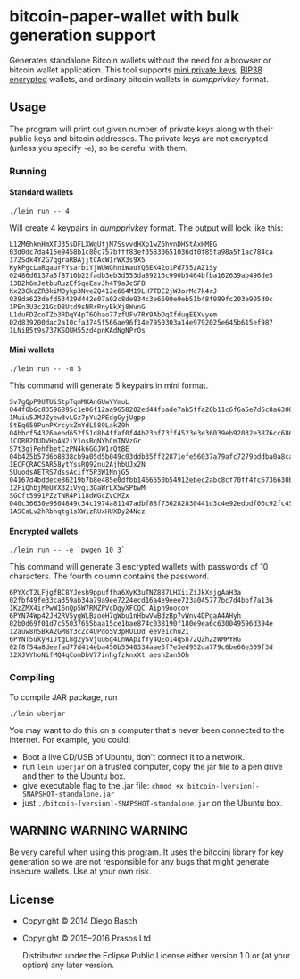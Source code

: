 <!-- -*- mode: markdown; coding: utf-8 -*- -->
# bitcoin-paper-wallet with bulk generation support

Generates standalone Bitcoin wallets without the need for a browser or
bitcoin wallet application. This tool supports
[mini private keys](https://en.bitcoin.it/wiki/Mini_private_key_format),
[BIP38 encrypted](https://github.com/bitcoin/bips/blob/master/bip-0038.mediawiki)
wallets, and ordinary bitcoin wallets in *dumpprivkey* format.

## Usage

The program will print out given number of private keys along with
their public keys and bitcoin addresses. The private keys are not
encrypted (unless you specify `-e`), so be careful with them.

### Running

#### Standard wallets

	./lein run -- 4

Will create 4 keypairs in *dumpprivkey* format. The output will
look like this:

```
L12M6hknHmXTJ35sDFLXWgUtjM7SsvvdHXp1wZ6hvnDHStAxHMEG 03d0dc7da415e9458b1c80c757bfff83ef35830651036df0f85fa98a5f1ac784ca 172Sdk4Y2G7qgraRBAjjtCAcW1rWX3s9X5
KykPgcLaRqaurFYsarbiYjWUWGhniWauYQ6EK42o1Pd755zAZ1Sy 02486d6137a5f8710b22fadb3eb3d553da89216c990b5464bfba162639ab496de5 13D2h6mJetbuRuzEf5qeEavJh4T9aJcSFB
Kx23GkzZR3kiMBykp3NveZQ412e664M19LH7TDE2jW3orMc7k4rJ 039da623defd53429d442e07a02c8de934c3e6600e9eb51b48f989fc203e905d0c 1PEn3U3c21GcD8Utd9sNRrRnyEkXj8WunG
L1duFDZcoTZb3RDqY4pT6Qhao77zfUFv7RY9AbDqXfdugEEXvyem 02d839200dac2a10cfa3745f566ae96f14e7950303a14e9792025e645b615ef987 1LNiB5t9s737KSQUH55zd4pnKAdNgNPrQs
```

#### Mini wallets

    ./lein run -- -m 5

This command will generate 5 keypairs in mini format.

```
Sv7gQpP9UTUiStpTqmMKAnGUwYYmuL 044f6b6c83596895c1e06f12aa9658202ed44fbade7ab5ffa20b11c6f6a5e7d6c8a63006c33394ffb1733e1a2e677c4cdd2a9d8def18e70e95d7da1db9b4204763 1Muiu5JMJZyew3vLGz7pYu2PEdgGyjUgpp
StEq659PunPXrcyxZmYdL589LakZ9h 04bbcf54326aebd652f51d8b4ffaf0f44b23bf73ff4523e3e36039eb92032e3876cc6861b9cc11cfa9ca78f5ee4a9cf75e5961ffb8d038af0d0f411125faf3cbd6 1CQRR2DUDVHpAN2iY1osBqNYhCmTNVzGr
S7t3gjPehfbetCzPN4k6GGJW1rQtBE 04b425b57d6b8838cb9a05d5b049c03ddb35ff22871efe56037a79afc7279bddba0a8ca2432cc61e12a5547072bb0ef523e29a22bd8b21dc714c5706e83b2e32d0 1ECFCRACSAR58ytYssRQ92nu2AjhbUJx2N
SUuodsAETRS7dssAcifY5P3W1NnjG5 04167d4bddece86219b7b8e485e0dfbb1466650b54912ebec2abc8cf70ff4fc6736630bc3065e6837b714b091dcc25cfc4ab5fb9826368e4d38526e7662d7f8768 12FiQhbjMeUYX32iVyqi3GaWrLX5wSPbwM
SGCft5991PZzTNR4P118dWGcZvCMZx 040c36630e9504849c34c1974a81147adbf88f736282830441d3c4e92edbdf06c92fc45fedd872ddc77ac84fd67f410250f21ade23c955d073d7fefdc50af56457 1ASCaLv2hRbhqtg1sXWizRUxHUXDy24Ncz
```

#### Encrypted wallets

    ./lein run -- -e `pwgen 10 3`

This command will generate 3 encrypted wallets with passwords of 10
characters. The fourth column contains the password.

```
6PYXcT2LFjgfBC8YJesh9ppuffha6XyK3uTNZ887LHXiiZiJkXsjgAaH3a 02fbf49fe33ca359ab34a79a9ee7224ecd16a4e9eee723a045777bc7d4bbf7a136 1KzZMX4irPwW16nQp5W7RMZPVcDgyXFCQC Aiph9oocoy
6PYN74Wp42JH2RV5ygWLBzoeH7gWbu1nHbwVwBdzBp7vWnv4DPgaA4AHyh 02b0d69f01d7c55037655baa15ce1bae874c038190f180e9ea6c630049596d394e 12auw8nSBkA2GM8Y3cZc4UPdo5V3pRULUd eeVeichu2i
6PYNT5ukyH1JtgL8g2ySVjuu6g4LnWAp1fYy4QEo14qSn72QZh2zWMPYHG 02f8f54a8deefad77d414eba450b5540334aae3f7e3ed952da779c6be66e309f3d 12XJVYhoNifMQ4qComDbV77inhgfzknxXt aesh2an5Oh
```

### Compiling

To compile JAR package, run

    ./lein uberjar

You may want to do this on a computer that's never been connected to the Internet. For example, you could:

 * Boot a live CD/USB of Ubuntu, don't connect it to a network.
 * run `lein uberjar` on a trusted computer, copy the jar file to a pen drive and then to the Ubuntu box.
 * give executable flag to the .jar file: `chmod +x bitcoin-[version]-SNAPSHOT-standalone.jar`
 * just `./bitcoin-[version]-SNAPSHOT-standalone.jar` on the Ubuntu box.

## WARNING WARNING WARNING

 Be very careful when using this program. It uses the bitcoinj library for key generation
  so we are not responsible for any bugs that might generate insecure wallets. Use at your own risk.

## License

* Copyright © 2014 Diego Basch
* Copyright © 2015–2016 Prasos Ltd

  Distributed under the Eclipse Public License either version 1.0 or (at
      your option) any later version.
